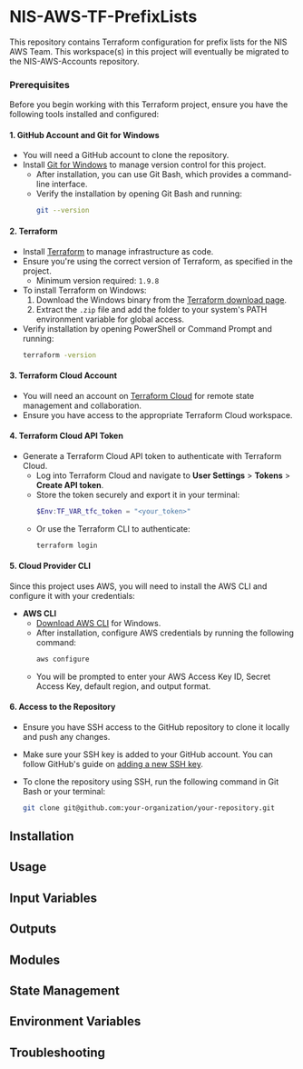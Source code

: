 # NIS-AWS-TF-PrefixLists

This repository contains Terraform configuration for prefix lists for the NIS AWS Team.
This workspace(s) in this project will eventually be migrated to the NIS-AWS-Accounts repository.

### Prerequisites

Before you begin working with this Terraform project, ensure you have the following tools installed and configured:

#### 1. GitHub Account and Git for Windows
- You will need a GitHub account to clone the repository.
- Install [Git for Windows](https://gitforwindows.org/) to manage version control for this project.
  - After installation, you can use Git Bash, which provides a command-line interface.
  - Verify the installation by opening Git Bash and running:
    ```bash
    git --version
    ```

#### 2. Terraform
- Install [Terraform](https://www.terraform.io/downloads.html) to manage infrastructure as code.
- Ensure you're using the correct version of Terraform, as specified in the project.
  - Minimum version required: `1.9.8`
- To install Terraform on Windows:
  1. Download the Windows binary from the [Terraform download page](https://www.terraform.io/downloads.html).
  2. Extract the `.zip` file and add the folder to your system's PATH environment variable for global access.
- Verify installation by opening PowerShell or Command Prompt and running:
  ```bash
  terraform -version
  ```
  
#### 3. Terraform Cloud Account
- You will need an account on [Terraform Cloud](https://app.terraform.io/signup) for remote state management and collaboration.
- Ensure you have access to the appropriate Terraform Cloud workspace.

#### 4. Terraform Cloud API Token
- Generate a Terraform Cloud API token to authenticate with Terraform Cloud.
  - Log into Terraform Cloud and navigate to **User Settings** > **Tokens** > **Create API token**.
  - Store the token securely and export it in your terminal:
    ```powershell
    $Env:TF_VAR_tfc_token = "<your_token>"
    ```
  - Or use the Terraform CLI to authenticate:
    ```bash
    terraform login
    ```

#### 5. Cloud Provider CLI
Since this project uses AWS, you will need to install the AWS CLI and configure it with your credentials:

- **AWS CLI**
  - [Download AWS CLI](https://docs.aws.amazon.com/cli/latest/userguide/install-cliv2-windows.html) for Windows.
  - After installation, configure AWS credentials by running the following command:
    ```bash
    aws configure
    ```
  - You will be prompted to enter your AWS Access Key ID, Secret Access Key, default region, and output format.

#### 6. Access to the Repository
- Ensure you have SSH access to the GitHub repository to clone it locally and push any changes.
- Make sure your SSH key is added to your GitHub account. You can follow GitHub's guide on [adding a new SSH key](https://docs.github.com/en/authentication/connecting-to-github-with-ssh/adding-a-new-ssh-key-to-your-github-account).
- To clone the repository using SSH, run the following command in Git Bash or your terminal:
  
  ```bash
  git clone git@github.com:your-organization/your-repository.git
  ```
  
## Installation

## Usage

## Input Variables

## Outputs

## Modules

## State Management

## Environment Variables

## Troubleshooting